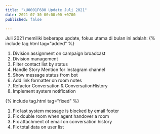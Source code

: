 ```yaml
---
title: "\U0001F680 Update Juli 2021"
date: 2021-07-30 00:00:00 +0700
published: false

---
```

Juli 2021 memiliki beberapa update, fokus utama di bulan ini adalah: {% include tag.html tag="added" %}

1. Division assignment on campaign broadcast
2. Division management
3. Filter contact list by status
4. Handle Story Mention for Instagram channel
5. Show message status from bot
6. Add link formatter on room notes
7. Refactor Conversation & ConversationHistory
8. Implement system notification

{% include tag.html tag="fixed" %}

1. Fix last system message is blocked by email footer
2. Fix double room when agent handover a room
3. Fix attachment of email on conversation history
4. Fix total data on user list